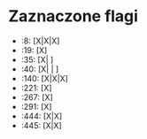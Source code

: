 Zaznaczone flagi
================================================================================

* :8: [X|X|X]
* :19: [X]
* :35: [X| ]
* :40: [X| | ]
* :140: [X|X|X]
* :221: [X]
* :267: [X]
* :291: [X]
* :444: [X|X]
* :445: [X|X]
